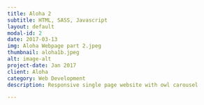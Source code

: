 ```yaml
---
title: Aloha 2
subtitle: HTML, SASS, Javascript
layout: default
modal-id: 2
date: 2017-03-13
img: Aloha Webpage part 2.jpeg
thumbnail: aloha1b.jpeg
alt: image-alt
project-date: Jan 2017
client: Aloha
category: Web Development
description: Responsive single page website with owl carousel

---
```

